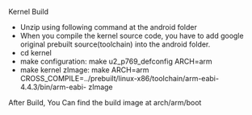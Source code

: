 Kernel Build
  - Unzip using following command at the android folder
  - When you compile the kernel source code, you have to add google original prebuilt source(toolchain) 
    into the android folder.
  - cd kernel
  - make configuration:
	make u2_p769_defconfig ARCH=arm
  - make kernel zImage:
	make ARCH=arm CROSS_COMPILE=../prebuilt/linux-x86/toolchain/arm-eabi-4.4.3/bin/arm-eabi- zImage

After Build, You Can find the build image at arch/arm/boot
